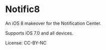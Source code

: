 Notific8
========

An iOS 8 makeover for the Notification Center.

Supports iOS 7.0 and all devices.

License: CC-BY-NC
